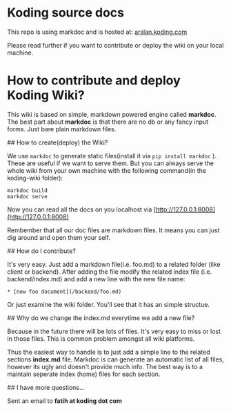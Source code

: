 # Koding source docs

This repo is using markdoc and is hosted at:
[arslan.koding.com](https://arslan.koding.com/docs)

Please read further if you want to contribute or deploy the wiki on your local
machine.

# How to contribute and deploy Koding Wiki?

This wiki is based on simple, markdown powered engine called **markdoc**. The
best part about **markdoc** is that there are no db or any fancy input forms.
Just bare plain markdown files. 

## How to create(deploy) the Wiki?

We use `markdoc` to generate static files(install it via `pip install markdoc`
). These are useful if we want to serve them. But you can always serve the whole
wiki from your own machine with the following command(in the koding-wiki folder):

    markdoc build 
    markdoc serve

Now you can read all the docs on you localhost via
[http://127.0.0.1:8008](http://127.0.0.1:8008)

Rembember that all our doc files are markdown files. It means you can just dig
around and open them your self.

## How do I contribute?

It's very easy. Just add a markdown file(i.e. foo.md) to a related folder (like
client or backend). After adding the file modify the related index file
(i.e. backend/index.md) and add a new line with the new file name:

    * [new foo document](/backend/foo.md)

Or just examine the wiki folder. You'll see that it has an simple structue.

## Why do we change the index.md everytime we add a new file?

Because in the future there will be lots of files. It's very easy to miss or
lost in those files. This is common problem amongst all wiki platforms. 

Thus the easiest way to handle is to just add a simple line to the related
sections **index.md** file. Markdoc is can generate an automatic list of all files,
however its ugly and doesn't provide much info. The best way is to a maintain
seperate index (home) files for each section.

## I have more questions...

Sent an email to **fatih at koding dot com**

